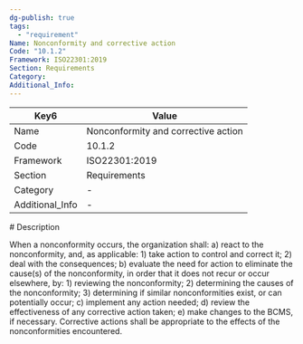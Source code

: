 ```yaml
---
dg-publish: true
tags:
  - "requirement"
Name: Nonconformity and corrective action
Code: "10.1.2"
Framework: ISO22301:2019
Section: Requirements
Category: 
Additional_Info: 
---
```


<div><table class="dataview table-view-table"><thead class="table-view-thead"><tr class="table-view-tr-header"><th class="table-view-th"><span>Key</span><span class="dataview small-text">6</span></th><th class="table-view-th"><span>Value</span></th></tr></thead><tbody class="table-view-tbody"><tr><td><span>Name</span></td><td><span>Nonconformity and corrective action</span></td></tr><tr><td><span>Code</span></td><td><span>10.1.2</span></td></tr><tr><td><span>Framework</span></td><td><span>ISO22301:2019</span></td></tr><tr><td><span>Section</span></td><td><span>Requirements</span></td></tr><tr><td><span>Category</span></td><td><span>-</span></td></tr><tr><td><span>Additional_Info</span></td><td><span>-</span></td></tr></tbody></table></div>
# Description

When a nonconformity occurs, the organization shall: a) react to the nonconformity, and, as applicable: 1) take action to control and correct it; 2) deal with the consequences; b) evaluate the need for action to eliminate the cause(s) of the nonconformity, in order that it does not recur or occur elsewhere, by: 1) reviewing the nonconformity; 2) determining the causes of the nonconformity; 3) determining if similar nonconformities exist, or can potentially occur; c) implement any action needed; d) review the effectiveness of any corrective action taken; e) make changes to the BCMS, if necessary. Corrective actions shall be appropriate to the effects of the nonconformities encountered. 
